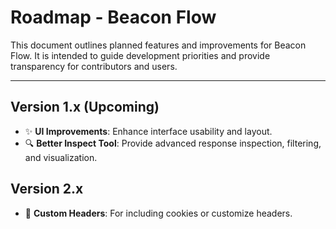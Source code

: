 # Roadmap - Beacon Flow

This document outlines planned features and improvements for Beacon Flow.
It is intended to guide development priorities and provide transparency for contributors and users.

---

## Version 1.x (Upcoming)
- ✨ **UI Improvements**: Enhance interface usability and layout.
- 🔍 **Better Inspect Tool**: Provide advanced response inspection, filtering, and visualization.

## Version 2.x
- 🌟 **Custom Headers**: For including cookies or customize headers.
